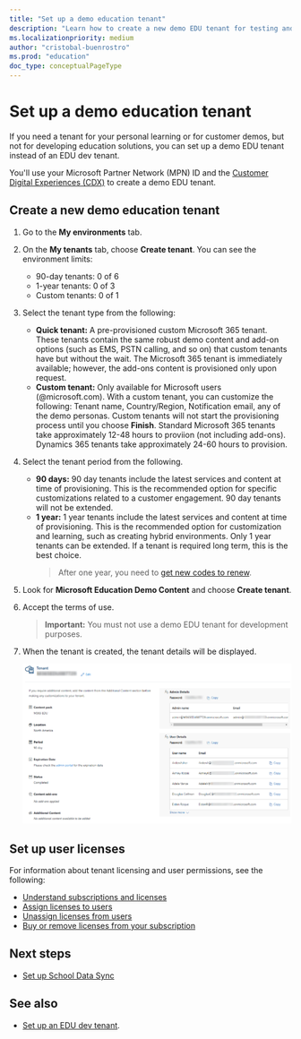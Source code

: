 ```yaml
---
title: "Set up a demo education tenant"
description: "Learn how to create a new demo EDU tenant for testing and learning."
ms.localizationpriority: medium
author: "cristobal-buenrostro"
ms.prod: "education"
doc_type: conceptualPageType
---
```


# Set up a demo education tenant

If you need a tenant for your personal learning or for customer demos, but not for developing education solutions, you can set up a demo EDU tenant instead of an EDU dev tenant.

You'll use your Microsoft Partner Network (MPN) ID and the [Customer Digital Experiences (CDX)](https://cdx.transform.microsoft.com/) to create a demo EDU tenant.

## Create a new demo education tenant

1. Go to the **My environments** tab.

2. On the **My tenants** tab, choose **Create tenant**. You can see the environment limits:

    - 90-day tenants: 0 of 6
    - 1-year tenants: 0 of 3
    - Custom tenants: 0 of 1

4. Select the tenant type from the following:
    - **Quick tenant:** A pre-provisioned custom Microsoft 365 tenant. These tenants contain the same robust demo content and add-on options (such as EMS, PSTN calling, and so on) that custom tenants have but without the wait. The Microsoft 365 tenant is immediately available; however, the add-ons content is provisioned only upon request.
    - **Custom tenant:** Only available for Microsoft users (@microsoft.com). With a custom tenant, you can customize the following:
Tenant name, Country/Region, Notification email, any of the demo personas. Custom tenants will not start the provisioning process until you choose **Finish**.
Standard Microsoft 365 tenants take approximately 12-48 hours to proviion (not including add-ons). Dynamics 365 tenants take approximately 24-60 hours to provision.

5. Select the tenant period from the following.
    - **90 days:** 90 day tenants include the latest services and content at time of provisioning. This is the recommended option for specific customizations related to a customer engagement. 90 day tenants will not be extended.
    - **1 year:** 1 year tenants include the latest services and content at time of provisioning. This is the recommended option for customization and learning, such as creating hybrid environments. Only 1 year tenants can be extended. If a tenant is required long term, this is the best choice.
        > After one year, you need to [get new codes to renew](https://aka.ms/edupartnerportal).

6. Look for **Microsoft Education Demo Content** and choose **Create tenant**.

7. Accept the terms of use.

    > **Important:** You must not use a demo EDU tenant for development purposes.

8. When the tenant is created, the tenant details will be displayed.

    ![Screenshot of the tenant details](./images/msgraph-onboarding/edutenant-6.png)

## Set up user licenses

For information about tenant licensing and user permissions, see the following:

- [Understand subscriptions and licenses](/microsoft-365/commerce/licenses/subscriptions-and-licenses?view=o365-worldwide)
- [Assign licenses to users](/microsoft-365/admin/manage/assign-licenses-to-users?view=o365-worldwide)
- [Unassign licenses from users](/microsoft-365/admin/manage/remove-licenses-from-users?view=o365-worldwide)
- [Buy or remove licenses from your subscription](/microsoft-365/commerce/licenses/buy-licenses?view=o365-worldwide)

## Next steps

- [Set up School Data Sync](/graph/msgraph-onboarding-sds)

## See also

- [Set up an EDU dev tenant](/graph/msgraph-onboarding-devtenant).
